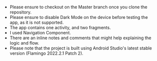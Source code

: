 - Please ensure to checkout on the Master branch once you clone the repository.
- Please ensure to disable Dark Mode on the device before testing the app, as it is not supported.
- The app contains one activity, and two fragments.
- I used Navigation Component.
- There are an inline notes and comments that might help explaining the logic and flow.
- Please note that the project is built using Android Studio's latest stable version (Flamingo 2022.2.1 Patch 2).
